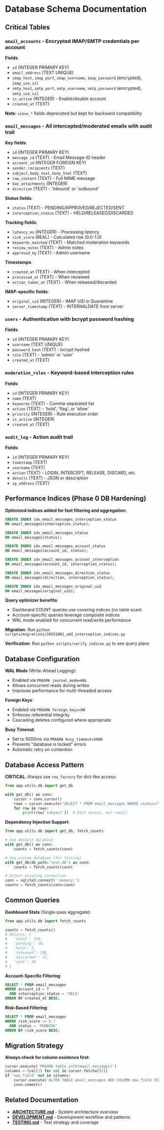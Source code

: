 # Database Schema Documentation

## Critical Tables

### `email_accounts` - Encrypted IMAP/SMTP credentials per account

**Fields**:
- `id` (INTEGER PRIMARY KEY)
- `email_address` (TEXT UNIQUE)
- `imap_host`, `imap_port`, `imap_username`, `imap_password` (encrypted), `imap_use_ssl`
- `smtp_host`, `smtp_port`, `smtp_username`, `smtp_password` (encrypted), `smtp_use_ssl`
- `is_active` (INTEGER) - Enable/disable account
- `created_at` (TEXT)

**Note**: `sieve_*` fields deprecated but kept for backward compatibility

### `email_messages` - All intercepted/moderated emails with audit trail

**Key fields**:
- `id` (INTEGER PRIMARY KEY)
- `message_id` (TEXT) - Email Message-ID header
- `account_id` (INTEGER FOREIGN KEY)
- `sender`, `recipients` (TEXT)
- `subject`, `body_text`, `body_html` (TEXT)
- `raw_content` (TEXT) - Full MIME message
- `has_attachments` (INTEGER)
- `direction` (TEXT) - 'inbound' or 'outbound'

**Status fields**:
- `status` (TEXT) - PENDING/APPROVED/REJECTED/SENT
- `interception_status` (TEXT) - HELD/RELEASED/DISCARDED

**Tracking fields**:
- `latency_ms` (INTEGER) - Processing latency
- `risk_score` (REAL) - Calculated risk (0.0-1.0)
- `keywords_matched` (TEXT) - Matched moderation keywords
- `review_notes` (TEXT) - Admin notes
- `approved_by` (TEXT) - Admin username

**Timestamps**:
- `created_at` (TEXT) - When intercepted
- `processed_at` (TEXT) - When reviewed
- `action_taken_at` (TEXT) - When released/discarded

**IMAP-specific fields**:
- `original_uid` (INTEGER) - IMAP UID in Quarantine
- `server_timestamp` (TEXT) - INTERNALDATE from server

### `users` - Authentication with bcrypt password hashing

**Fields**:
- `id` (INTEGER PRIMARY KEY)
- `username` (TEXT UNIQUE)
- `password_hash` (TEXT) - bcrypt hashed
- `role` (TEXT) - 'admin' or 'user'
- `created_at` (TEXT)

### `moderation_rules` - Keyword-based interception rules

**Fields**:
- `id` (INTEGER PRIMARY KEY)
- `name` (TEXT)
- `keywords` (TEXT) - Comma-separated list
- `action` (TEXT) - 'hold', 'flag', or 'allow'
- `priority` (INTEGER) - Rule execution order
- `is_active` (INTEGER)
- `created_at` (TEXT)

### `audit_log` - Action audit trail

**Fields**:
- `id` (INTEGER PRIMARY KEY)
- `timestamp` (TEXT)
- `username` (TEXT)
- `action` (TEXT) - LOGIN, INTERCEPT, RELEASE, DISCARD, etc.
- `details` (TEXT) - JSON or description
- `ip_address` (TEXT)

## Performance Indices (Phase 0 DB Hardening)

**Optimized indices added for fast filtering and aggregation:**

```sql
CREATE INDEX idx_email_messages_interception_status 
ON email_messages(interception_status);

CREATE INDEX idx_email_messages_status 
ON email_messages(status);

CREATE INDEX idx_email_messages_account_status 
ON email_messages(account_id, status);

CREATE INDEX idx_email_messages_account_interception 
ON email_messages(account_id, interception_status);

CREATE INDEX idx_email_messages_direction_status 
ON email_messages(direction, interception_status);

CREATE INDEX idx_email_messages_original_uid 
ON email_messages(original_uid);
```

**Query optimizer benefits**:
- Dashboard COUNT queries use covering indices (no table scan)
- Account-specific queries leverage composite indices
- WAL mode enabled for concurrent read/write performance

**Migration**: Run `python scripts/migrations/20251001_add_interception_indices.py`

**Verification**: Run `python scripts/verify_indices.py` to see query plans

## Database Configuration

**WAL Mode** (Write-Ahead Logging):
- Enabled via `PRAGMA journal_mode=WAL`
- Allows concurrent reads during writes
- Improves performance for multi-threaded access

**Foreign Keys**:
- Enabled via `PRAGMA foreign_keys=ON`
- Enforces referential integrity
- Cascading deletes configured where appropriate

**Busy Timeout**:
- Set to 5000ms via `PRAGMA busy_timeout=5000`
- Prevents "database is locked" errors
- Automatic retry on contention

## Database Access Pattern

**CRITICAL**: Always use `row_factory` for dict-like access:

```python
from app.utils.db import get_db

with get_db() as conn:
    cursor = conn.cursor()
    rows = cursor.execute("SELECT * FROM email_messages WHERE status=?", ('PENDING',)).fetchall()
    for row in rows:
        print(row['subject'])  # Dict access, not row[2]
```

**Dependency Injection Support**:

```python
from app.utils.db import get_db, fetch_counts

# Use default database
with get_db() as conn:
    counts = fetch_counts(conn)

# Use custom database (for testing)
with get_db(db_path='test.db') as conn:
    counts = fetch_counts(conn)

# Inject existing connection
conn = sqlite3.connect(':memory:')
counts = fetch_counts(conn=conn)
```

## Common Queries

**Dashboard Stats** (Single-pass aggregate):
```python
from app.utils.db import fetch_counts

counts = fetch_counts()
# Returns: {
#   'total': 150,
#   'pending': 10,
#   'held': 5,
#   'released': 100,
#   'discarded': 15,
#   'sent': 20
# }
```

**Account-Specific Filtering**:
```sql
SELECT * FROM email_messages 
WHERE account_id = ? 
  AND interception_status = 'HELD'
ORDER BY created_at DESC;
```

**Risk-Based Filtering**:
```sql
SELECT * FROM email_messages 
WHERE risk_score >= 0.7
  AND status = 'PENDING'
ORDER BY risk_score DESC;
```

## Migration Strategy

**Always check for column existence first**:

```python
cursor.execute('PRAGMA table_info(email_messages)')
columns = [col[1] for col in cursor.fetchall()]
if 'new_field' not in columns:
    cursor.execute('ALTER TABLE email_messages ADD COLUMN new_field TEXT')
    conn.commit()
```

## Related Documentation

- **[ARCHITECTURE.md](ARCHITECTURE.md)** - System architecture overview
- **[DEVELOPMENT.md](DEVELOPMENT.md)** - Development workflow and patterns
- **[TESTING.md](TESTING.md)** - Test strategy and coverage
